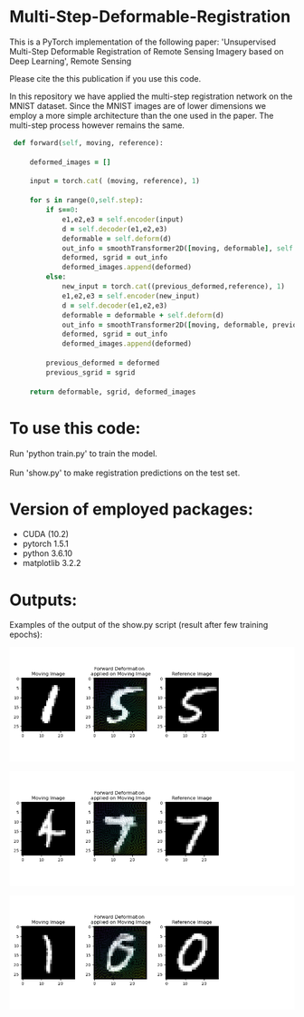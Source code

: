 # Multi-Step-Deformable-Registration

This is a PyTorch implementation of the following paper:
'Unsupervised Multi-Step Deformable Registration of Remote Sensing Imagery based on Deep Learning', Remote Sensing

Please cite the this publication if you use this code.

In this repository we have applied the multi-step registration network on the MNIST dataset. Since the MNIST images are of lower dimensions we employ a more simple architecture than the one used in the paper. The multi-step process however remains the same.

   ```ruby 
    def forward(self, moving, reference):

        deformed_images = []

        input = torch.cat( (moving, reference), 1)

        for s in range(0,self.step):
            if s==0:
                e1,e2,e3 = self.encoder(input)
                d = self.decoder(e1,e2,e3)
                deformable = self.deform(d)
                out_info = smoothTransformer2D([moving, deformable], self.c)
                deformed, sgrid = out_info
                deformed_images.append(deformed)
            else:
                new_input = torch.cat((previous_deformed,reference), 1)
                e1,e2,e3 = self.encoder(new_input)
                d = self.decoder(e1,e2,e3)
                deformable = deformable + self.deform(d)
                out_info = smoothTransformer2D([moving, deformable, previous_sgrid], self.c)
                deformed, sgrid = out_info
                deformed_images.append(deformed)

            previous_deformed = deformed
            previous_sgrid = sgrid

        return deformable, sgrid, deformed_images

   ```

# To use this code:
Run 'python train.py' to train the model.  <br/> <br/>
Run 'show.py' to make registration predictions on the test set.

# Version of employed packages:
- CUDA (10.2)
- pytorch 1.5.1
- python 3.6.10
- matplotlib 3.2.2

# Outputs:
Examples of the output of the show.py script (result after few training epochs):

![example1](/output/__1to5.png) 


![example1](/output/__4to7.png)

![example1](/output/__1to0.png)
